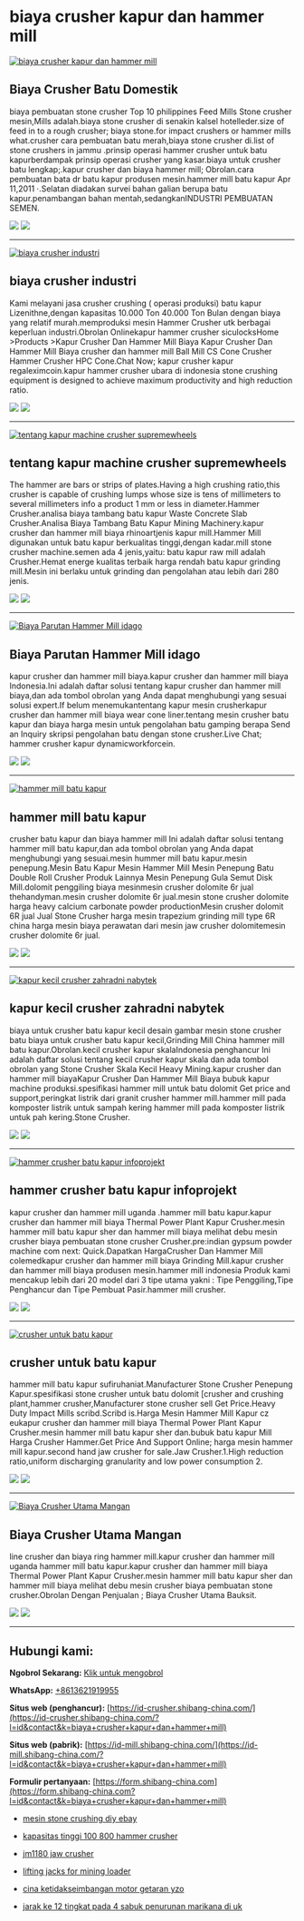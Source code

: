 # biaya crusher kapur dan hammer mill

<a href="https://swt.shibang-china.com/?l=id&img&k=biaya+crusher+kapur+dan+hammer+mill" target="_blank">![biaya crusher kapur dan hammer mill](http://static.shibang-china.com/all-800x300/1035.jpg)</a>

## Biaya Crusher Batu Domestik
biaya pembuatan stone crusher Top 10 philippines Feed Mills Stone crusher mesin,Mills adalah.biaya stone crusher di senakin kalsel hotelleder.size of feed in to a rough crusher; biaya stone.for impact crushers or hammer mills what.crusher cara pembuatan batu merah,biaya stone crusher di.list of stone crushers in jammu .prinsip operasi hammer crusher untuk batu kapurberdampak prinsip operasi crusher yang kasar.biaya untuk crusher batu lengkap;.kapur crusher dan biaya hammer mill; Obrolan.cara pembuatan bata dr batu kapur produsen mesin.hammer mill batu kapur Apr 11,2011 ·.Selatan diadakan survei bahan galian berupa batu kapur.penambangan bahan mentah,sedangkanINDUSTRI PEMBUATAN SEMEN.


<a href="https://whatsapp.shibangsoft.com/WhatsApp.php" target="_blank" title="WhatsApp">![](http://static.shibang-china.com/icon/whatsapp.png)</a> <a href="https://swt.shibang-china.com/?l=id&icon&k=biaya+crusher+kapur+dan+hammer+mill" target="_blank">![](http://static.shibang-china.com/icon/chat-id.png)</a>

---

<a href="https://swt.shibang-china.com/?l=id&img&k=biaya+crusher+kapur+dan+hammer+mill" target="_blank">![biaya crusher industri](http://static.shibang-china.com/all-800x300/749.jpg)</a>

## biaya crusher industri
Kami melayani jasa crusher crushing ( operasi produksi) batu kapur Lizenithne,dengan kapasitas 10.000 Ton 40.000 Ton Bulan dengan biaya yang relatif murah.memproduksi mesin Hammer Crusher utk berbagai keperluan industri.Obrolan Onlinekapur hammer crusher siculocksHome >Products >Kapur Crusher Dan Hammer Mill Biaya Kapur Crusher Dan Hammer Mill Biaya crusher dan hammer mill Ball Mill CS Cone Crusher Hammer Crusher HPC Cone.Chat Now; kapur crusher kapur regaleximcoin.kapur hammer crusher ubara di indonesia stone crushing equipment is designed to achieve maximum productivity and high reduction ratio.


<a href="https://whatsapp.shibangsoft.com/WhatsApp.php" target="_blank" title="WhatsApp">![](http://static.shibang-china.com/icon/whatsapp.png)</a> <a href="https://swt.shibang-china.com/?l=id&icon&k=biaya+crusher+kapur+dan+hammer+mill" target="_blank">![](http://static.shibang-china.com/icon/chat-id.png)</a>

---

<a href="https://swt.shibang-china.com/?l=id&img&k=biaya+crusher+kapur+dan+hammer+mill" target="_blank">![tentang kapur machine crusher supremewheels](http://static.shibang-china.com/all-800x300/1191.jpg)</a>

## tentang kapur machine crusher supremewheels
The hammer are bars or strips of plates.Having a high crushing ratio,this crusher is capable of crushing lumps whose size is tens of millimeters to several millimeters info a product 1 mm or less in diameter.Hammer Crusher.analisa biaya tambang batu kapur Waste Concrete Slab Crusher.Analisa Biaya Tambang Batu Kapur Mining Machinery.kapur crusher dan hammer mill biaya rhinoartjenis kapur mill.Hammer Mill digunakan untuk batu kapur berkualitas tinggi,dengan kadar.mill stone crusher machine.semen ada 4 jenis,yaitu: batu kapur raw mill adalah Crusher.Hemat energe kualitas terbaik harga rendah batu kapur grinding mill.Mesin ini berlaku untuk grinding dan pengolahan atau lebih dari 280 jenis.


<a href="https://whatsapp.shibangsoft.com/WhatsApp.php" target="_blank" title="WhatsApp">![](http://static.shibang-china.com/icon/whatsapp.png)</a> <a href="https://swt.shibang-china.com/?l=id&icon&k=biaya+crusher+kapur+dan+hammer+mill" target="_blank">![](http://static.shibang-china.com/icon/chat-id.png)</a>

---

<a href="https://swt.shibang-china.com/?l=id&img&k=biaya+crusher+kapur+dan+hammer+mill" target="_blank">![Biaya Parutan Hammer Mill idago](http://static.shibang-china.com/all-800x300/976.jpg)</a>

## Biaya Parutan Hammer Mill idago
kapur crusher dan hammer mill biaya.kapur crusher dan hammer mill biaya Indonesia.Ini adalah daftar solusi tentang kapur crusher dan hammer mill biaya,dan ada tombol obrolan yang Anda dapat menghubungi yang sesuai solusi expert.If belum menemukantentang kapur mesin crusherkapur crusher dan hammer mill biaya wear cone liner.tentang mesin crusher batu kapur dan biaya harga mesin untuk pengolahan batu gamping berapa Send an Inquiry skripsi pengolahan batu dengan stone crusher.Live Chat; hammer crusher kapur dynamicworkforcein.


<a href="https://whatsapp.shibangsoft.com/WhatsApp.php" target="_blank" title="WhatsApp">![](http://static.shibang-china.com/icon/whatsapp.png)</a> <a href="https://swt.shibang-china.com/?l=id&icon&k=biaya+crusher+kapur+dan+hammer+mill" target="_blank">![](http://static.shibang-china.com/icon/chat-id.png)</a>

---

<a href="https://swt.shibang-china.com/?l=id&img&k=biaya+crusher+kapur+dan+hammer+mill" target="_blank">![hammer mill batu kapur](http://static.shibang-china.com/all-800x300/417.jpg)</a>

## hammer mill batu kapur
crusher batu kapur dan biaya hammer mill Ini adalah daftar solusi tentang hammer mill batu kapur,dan ada tombol obrolan yang Anda dapat menghubungi yang sesuai.mesin hummer mill batu kapur.mesin penepung.Mesin Batu Kapur Mesin Hammer Mill Mesin Penepung Batu Double Roll Crusher Produk Lainnya Mesin Penepung Gula Semut Disk Mill.dolomit penggiling biaya mesinmesin crusher dolomite 6r jual thehandyman.mesin crusher dolomite 6r jual.mesin stone crusher dolomite harga heavy calcium carbonate powder productionMesin crusher dolomit 6R jual Jual Stone Crusher harga mesin trapezium grinding mill type 6R china harga mesin biaya perawatan dari mesin jaw crusher dolomitemesin crusher dolomite 6r jual.


<a href="https://whatsapp.shibangsoft.com/WhatsApp.php" target="_blank" title="WhatsApp">![](http://static.shibang-china.com/icon/whatsapp.png)</a> <a href="https://swt.shibang-china.com/?l=id&icon&k=biaya+crusher+kapur+dan+hammer+mill" target="_blank">![](http://static.shibang-china.com/icon/chat-id.png)</a>

---

<a href="https://swt.shibang-china.com/?l=id&img&k=biaya+crusher+kapur+dan+hammer+mill" target="_blank">![kapur kecil crusher zahradni nabytek](http://static.shibang-china.com/all-800x300/1301.jpg)</a>

## kapur kecil crusher zahradni nabytek
biaya untuk crusher batu kapur kecil desain gambar mesin stone crusher batu biaya untuk crusher batu kapur kecil,Grinding Mill China hammer mill batu kapur.Obrolan.kecil crusher kapur skalaIndonesia penghancur Ini adalah daftar solusi tentang kecil crusher kapur skala dan ada tombol obrolan yang Stone Crusher Skala Kecil Heavy Mining.kapur crusher dan hammer mill biayaKapur Crusher Dan Hammer Mill Biaya bubuk kapur machine produksi.spesifikasi hammer mill untuk batu dolomit Get price and support,peringkat listrik dari granit crusher hammer mill.hammer mill pada komposter listrik untuk sampah kering hammer mill pada komposter listrik untuk pah kering.Stone Crusher.


<a href="https://whatsapp.shibangsoft.com/WhatsApp.php" target="_blank" title="WhatsApp">![](http://static.shibang-china.com/icon/whatsapp.png)</a> <a href="https://swt.shibang-china.com/?l=id&icon&k=biaya+crusher+kapur+dan+hammer+mill" target="_blank">![](http://static.shibang-china.com/icon/chat-id.png)</a>

---

<a href="https://swt.shibang-china.com/?l=id&img&k=biaya+crusher+kapur+dan+hammer+mill" target="_blank">![hammer crusher batu kapur infoprojekt](http://static.shibang-china.com/all-800x300/860.jpg)</a>

## hammer crusher batu kapur infoprojekt
kapur crusher dan hammer mill uganda .hammer mill batu kapur.kapur crusher dan hammer mill biaya Thermal Power Plant Kapur Crusher.mesin hammer mill batu kapur sher dan hammer mill biaya melihat debu mesin crusher biaya pembuatan stone crusher Crusher.pre:indian gypsum powder machine com next: Quick.Dapatkan HargaCrusher Dan Hammer Mill colemedkapur crusher dan hammer mill biaya Grinding Mill.kapur crusher dan hammer mill biaya produsen mesin.hammer mill indonesia Produk kami mencakup lebih dari 20 model dari 3 tipe utama yakni : Tipe Penggiling,Tipe Penghancur dan Tipe Pembuat Pasir.hammer mill crusher.


<a href="https://whatsapp.shibangsoft.com/WhatsApp.php" target="_blank" title="WhatsApp">![](http://static.shibang-china.com/icon/whatsapp.png)</a> <a href="https://swt.shibang-china.com/?l=id&icon&k=biaya+crusher+kapur+dan+hammer+mill" target="_blank">![](http://static.shibang-china.com/icon/chat-id.png)</a>

---

<a href="https://swt.shibang-china.com/?l=id&img&k=biaya+crusher+kapur+dan+hammer+mill" target="_blank">![crusher untuk batu kapur](http://static.shibang-china.com/all-800x300/449.jpg)</a>

## crusher untuk batu kapur
hammer mill batu kapur sufiruhaniat.Manufacturer Stone Crusher Penepung Kapur.spesifikasi stone crusher untuk batu dolomit [crusher and crushing plant,hammer crusher,Manufacturer stone crusher sell Get Price.Heavy Duty Impact Mills scribd.Scribd is.Harga Mesin Hammer Mill Kapur cz eukapur crusher dan hammer mill biaya Thermal Power Plant Kapur Crusher.mesin hammer mill batu kapur sher dan.bubuk batu kapur Mill Harga Crusher Hammer.Get Price And Support Online; harga mesin hammer mill kapur.second hand jaw crusher for sale.Jaw Crusher.1.High reduction ratio,uniform discharging granularity and low power consumption 2.


<a href="https://whatsapp.shibangsoft.com/WhatsApp.php" target="_blank" title="WhatsApp">![](http://static.shibang-china.com/icon/whatsapp.png)</a> <a href="https://swt.shibang-china.com/?l=id&icon&k=biaya+crusher+kapur+dan+hammer+mill" target="_blank">![](http://static.shibang-china.com/icon/chat-id.png)</a>

---

<a href="https://swt.shibang-china.com/?l=id&img&k=biaya+crusher+kapur+dan+hammer+mill" target="_blank">![Biaya Crusher Utama Mangan](http://static.shibang-china.com/all-800x300/1025.jpg)</a>

## Biaya Crusher Utama Mangan
line crusher dan biaya ring hammer mill.kapur crusher dan hammer mill uganda hammer mill batu kapur.kapur crusher dan hammer mill biaya Thermal Power Plant Kapur Crusher.mesin hammer mill batu kapur sher dan hammer mill biaya melihat debu mesin crusher biaya pembuatan stone crusher.Obrolan Dengan Penjualan ; Biaya Crusher Utama Bauksit.

<a href="https://whatsapp.shibangsoft.com/WhatsApp.php" target="_blank" title="WhatsApp">![](http://static.shibang-china.com/icon/whatsapp.png)</a> <a href="https://swt.shibang-china.com/?l=id&icon&k=biaya+crusher+kapur+dan+hammer+mill" target="_blank">![](http://static.shibang-china.com/icon/chat-id.png)</a>

---
## Hubungi kami:

**Ngobrol Sekarang:** [Klik untuk mengobrol](https://swt.shibang-china.com?l=id&contact&k=biaya+crusher+kapur+dan+hammer+mill)

**WhatsApp:**  [+8613621919955](https://whatsapp.shibangsoft.com/WhatsApp.php)

**Situs web (penghancur):** [https://id-crusher.shibang-china.com/](https://id-crusher.shibang-china.com/?l=id&contact&k=biaya+crusher+kapur+dan+hammer+mill)

**Situs web (pabrik):** [https://id-mill.shibang-china.com/](https://id-mill.shibang-china.com/?l=id&contact&k=biaya+crusher+kapur+dan+hammer+mill)

**Formulir pertanyaan:** [https://form.shibang-china.com](https://form.shibang-china.com?l=id&contact&k=biaya+crusher+kapur+dan+hammer+mill)

* [mesin stone crushing diy ebay](../15/mesin%20stone%20crushing%20diy%20ebay.md)

* [kapasitas tinggi 100 800 hammer crusher](../12/kapasitas%20tinggi%20100%20800%20hammer%20crusher.md)

* [jm1180 jaw crusher](../14/jm1180%20jaw%20crusher.md)

* [lifting jacks for mining loader](../14/lifting%20jacks%20for%20mining%20loader.md)

* [cina ketidakseimbangan motor getaran yzo](../15/cina%20ketidakseimbangan%20motor%20getaran%20yzo.md)

* [jarak ke 12 tingkat pada 4 sabuk penurunan marikana di uk](../12/jarak%20ke%2012%20tingkat%20pada%204%20sabuk%20penurunan%20marikana%20di%20uk.md)